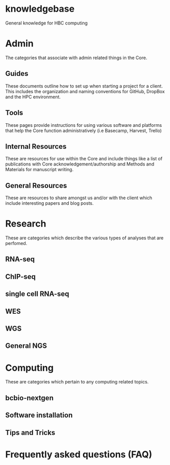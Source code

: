 # knowledgebase
General knowledge for HBC computing

# Admin 

The categories that associate with admin related things in the Core.

## Guides
These documents outline how to set up when starting a project for a client. This includes the organization and naming conventions for GitHub, DropBox and the HPC environment.

## Tools
These pages provide instructions for using various software and platforms that help the Core function administratively (i.e Basecamp, Harvest, Trello) 	 	

## Internal Resources
These are resources for use within the Core and include things like a list of publications with Core acknowledgement/authorship and Methods and Materials for manuscript writing.

## General Resources
These are resources to share amongst us and/or with the client which include interesting papers and blog posts.


# Research

These are categories which describe the various types of analyses that are perfomed.

## RNA-seq
## ChIP-seq
## single cell RNA-seq
## WES
## WGS
## General NGS

# Computing

These are categories which pertain to any computing related topics.

## bcbio-nextgen

## Software installation

## Tips and Tricks


# Frequently asked questions (FAQ)
